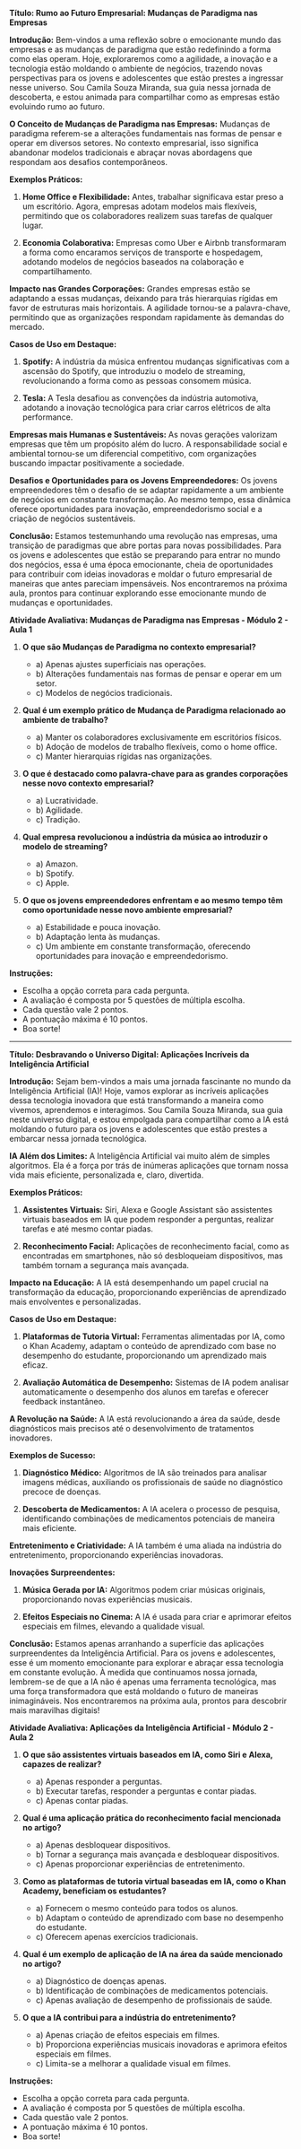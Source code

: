 **Título: Rumo ao Futuro Empresarial: Mudanças de Paradigma nas Empresas**

**Introdução:**
Bem-vindos a uma reflexão sobre o emocionante mundo das empresas e as mudanças de paradigma que estão redefinindo a forma como elas operam. Hoje, exploraremos como a agilidade, a inovação e a tecnologia estão moldando o ambiente de negócios, trazendo novas perspectivas para os jovens e adolescentes que estão prestes a ingressar nesse universo. Sou Camila Souza Miranda, sua guia nessa jornada de descoberta, e estou animada para compartilhar como as empresas estão evoluindo rumo ao futuro.

**O Conceito de Mudanças de Paradigma nas Empresas:**
Mudanças de paradigma referem-se a alterações fundamentais nas formas de pensar e operar em diversos setores. No contexto empresarial, isso significa abandonar modelos tradicionais e abraçar novas abordagens que respondam aos desafios contemporâneos.

**Exemplos Práticos:**
1. **Home Office e Flexibilidade:** Antes, trabalhar significava estar preso a um escritório. Agora, empresas adotam modelos mais flexíveis, permitindo que os colaboradores realizem suas tarefas de qualquer lugar.

2. **Economia Colaborativa:** Empresas como Uber e Airbnb transformaram a forma como encaramos serviços de transporte e hospedagem, adotando modelos de negócios baseados na colaboração e compartilhamento.

**Impacto nas Grandes Corporações:**
Grandes empresas estão se adaptando a essas mudanças, deixando para trás hierarquias rígidas em favor de estruturas mais horizontais. A agilidade tornou-se a palavra-chave, permitindo que as organizações respondam rapidamente às demandas do mercado.

**Casos de Uso em Destaque:**
1. **Spotify:** A indústria da música enfrentou mudanças significativas com a ascensão do Spotify, que introduziu o modelo de streaming, revolucionando a forma como as pessoas consomem música.

2. **Tesla:** A Tesla desafiou as convenções da indústria automotiva, adotando a inovação tecnológica para criar carros elétricos de alta performance.

**Empresas mais Humanas e Sustentáveis:**
As novas gerações valorizam empresas que têm um propósito além do lucro. A responsabilidade social e ambiental tornou-se um diferencial competitivo, com organizações buscando impactar positivamente a sociedade.

**Desafios e Oportunidades para os Jovens Empreendedores:**
Os jovens empreendedores têm o desafio de se adaptar rapidamente a um ambiente de negócios em constante transformação. Ao mesmo tempo, essa dinâmica oferece oportunidades para inovação, empreendedorismo social e a criação de negócios sustentáveis.

**Conclusão:**
Estamos testemunhando uma revolução nas empresas, uma transição de paradigmas que abre portas para novas possibilidades. Para os jovens e adolescentes que estão se preparando para entrar no mundo dos negócios, essa é uma época emocionante, cheia de oportunidades para contribuir com ideias inovadoras e moldar o futuro empresarial de maneiras que antes pareciam impensáveis. Nos encontraremos na próxima aula, prontos para continuar explorando esse emocionante mundo de mudanças e oportunidades.

**Atividade Avaliativa: Mudanças de Paradigma nas Empresas - Módulo 2 - Aula 1**

1. **O que são Mudanças de Paradigma no contexto empresarial?**
   - a) Apenas ajustes superficiais nas operações.
   - b) Alterações fundamentais nas formas de pensar e operar em um setor.
   - c) Modelos de negócios tradicionais.

2. **Qual é um exemplo prático de Mudança de Paradigma relacionado ao ambiente de trabalho?**
   - a) Manter os colaboradores exclusivamente em escritórios físicos.
   - b) Adoção de modelos de trabalho flexíveis, como o home office.
   - c) Manter hierarquias rígidas nas organizações.

3. **O que é destacado como palavra-chave para as grandes corporações nesse novo contexto empresarial?**
   - a) Lucratividade.
   - b) Agilidade.
   - c) Tradição.

4. **Qual empresa revolucionou a indústria da música ao introduzir o modelo de streaming?**
   - a) Amazon.
   - b) Spotify.
   - c) Apple.

5. **O que os jovens empreendedores enfrentam e ao mesmo tempo têm como oportunidade nesse novo ambiente empresarial?**
   - a) Estabilidade e pouca inovação.
   - b) Adaptação lenta às mudanças.
   - c) Um ambiente em constante transformação, oferecendo oportunidades para inovação e empreendedorismo.

**Instruções:**
- Escolha a opção correta para cada pergunta.
- A avaliação é composta por 5 questões de múltipla escolha.
- Cada questão vale 2 pontos.
- A pontuação máxima é 10 pontos.
- Boa sorte!

<hr>

**Título: Desbravando o Universo Digital: Aplicações Incríveis da Inteligência Artificial**

**Introdução:**
Sejam bem-vindos a mais uma jornada fascinante no mundo da Inteligência Artificial (IA)! Hoje, vamos explorar as incríveis aplicações dessa tecnologia inovadora que está transformando a maneira como vivemos, aprendemos e interagimos. Sou Camila Souza Miranda, sua guia neste universo digital, e estou empolgada para compartilhar como a IA está moldando o futuro para os jovens e adolescentes que estão prestes a embarcar nessa jornada tecnológica.

**IA Além dos Limites:**
A Inteligência Artificial vai muito além de simples algoritmos. Ela é a força por trás de inúmeras aplicações que tornam nossa vida mais eficiente, personalizada e, claro, divertida.

**Exemplos Práticos:**
1. **Assistentes Virtuais:** Siri, Alexa e Google Assistant são assistentes virtuais baseados em IA que podem responder a perguntas, realizar tarefas e até mesmo contar piadas.

2. **Reconhecimento Facial:** Aplicações de reconhecimento facial, como as encontradas em smartphones, não só desbloqueiam dispositivos, mas também tornam a segurança mais avançada.

**Impacto na Educação:**
A IA está desempenhando um papel crucial na transformação da educação, proporcionando experiências de aprendizado mais envolventes e personalizadas.

**Casos de Uso em Destaque:**
1. **Plataformas de Tutoria Virtual:** Ferramentas alimentadas por IA, como o Khan Academy, adaptam o conteúdo de aprendizado com base no desempenho do estudante, proporcionando um aprendizado mais eficaz.

2. **Avaliação Automática de Desempenho:** Sistemas de IA podem analisar automaticamente o desempenho dos alunos em tarefas e oferecer feedback instantâneo.

**A Revolução na Saúde:**
A IA está revolucionando a área da saúde, desde diagnósticos mais precisos até o desenvolvimento de tratamentos inovadores.

**Exemplos de Sucesso:**
1. **Diagnóstico Médico:** Algoritmos de IA são treinados para analisar imagens médicas, auxiliando os profissionais de saúde no diagnóstico precoce de doenças.

2. **Descoberta de Medicamentos:** A IA acelera o processo de pesquisa, identificando combinações de medicamentos potenciais de maneira mais eficiente.

**Entretenimento e Criatividade:**
A IA também é uma aliada na indústria do entretenimento, proporcionando experiências inovadoras.

**Inovações Surpreendentes:**
1. **Música Gerada por IA:** Algoritmos podem criar músicas originais, proporcionando novas experiências musicais.

2. **Efeitos Especiais no Cinema:** A IA é usada para criar e aprimorar efeitos especiais em filmes, elevando a qualidade visual.

**Conclusão:**
Estamos apenas arranhando a superfície das aplicações surpreendentes da Inteligência Artificial. Para os jovens e adolescentes, esse é um momento emocionante para explorar e abraçar essa tecnologia em constante evolução. À medida que continuamos nossa jornada, lembrem-se de que a IA não é apenas uma ferramenta tecnológica, mas uma força transformadora que está moldando o futuro de maneiras inimagináveis. Nos encontraremos na próxima aula, prontos para descobrir mais maravilhas digitais!

**Atividade Avaliativa: Aplicações da Inteligência Artificial - Módulo 2 - Aula 2**

1. **O que são assistentes virtuais baseados em IA, como Siri e Alexa, capazes de realizar?**
   - a) Apenas responder a perguntas.
   - b) Executar tarefas, responder a perguntas e contar piadas.
   - c) Apenas contar piadas.

2. **Qual é uma aplicação prática do reconhecimento facial mencionada no artigo?**
   - a) Apenas desbloquear dispositivos.
   - b) Tornar a segurança mais avançada e desbloquear dispositivos.
   - c) Apenas proporcionar experiências de entretenimento.

3. **Como as plataformas de tutoria virtual baseadas em IA, como o Khan Academy, beneficiam os estudantes?**
   - a) Fornecem o mesmo conteúdo para todos os alunos.
   - b) Adaptam o conteúdo de aprendizado com base no desempenho do estudante.
   - c) Oferecem apenas exercícios tradicionais.

4. **Qual é um exemplo de aplicação de IA na área da saúde mencionado no artigo?**
   - a) Diagnóstico de doenças apenas.
   - b) Identificação de combinações de medicamentos potenciais.
   - c) Apenas avaliação de desempenho de profissionais de saúde.

5. **O que a IA contribui para a indústria do entretenimento?**
   - a) Apenas criação de efeitos especiais em filmes.
   - b) Proporciona experiências musicais inovadoras e aprimora efeitos especiais em filmes.
   - c) Limita-se a melhorar a qualidade visual em filmes.

**Instruções:**
- Escolha a opção correta para cada pergunta.
- A avaliação é composta por 5 questões de múltipla escolha.
- Cada questão vale 2 pontos.
- A pontuação máxima é 10 pontos.
- Boa sorte!